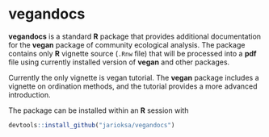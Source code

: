# vegandocs

**vegandocs** is a standard **R** package that provides additional 
documentation for the **vegan** package of community ecological
analysis. The package contains only **R** vignette source (`.Rnw`
file) that will be processed into a **pdf** file using currently
installed version of **vegan** and other packages.

Currently the only vignette is vegan tutorial. The **vegan**
package includes a vignette on ordination methods, and the
tutorial provides a more advanced introduction.

The package can be installed within an **R** session with
```r
devtools::install_github("jarioksa/vegandocs")
```

